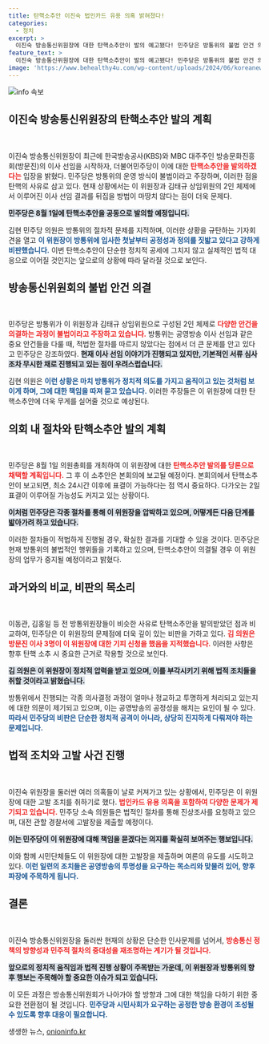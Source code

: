 ```yaml
---
title: 탄핵소추안 이진숙 법인카드 유용 의혹 밝혀졌다!
categories:
  - 정치
excerpt: >
  이진숙 방송통신위원장에 대한 탄핵소추안이 발의 예고됐다! 민주당은 방통위의 불법 안건 의결을 주장하며, KBS와 MBC 이사 선임 과정을 정면 반박한다. 법인카드 유용 의혹까지 더해져 눈길을 끌고 있는 이 상황을 놓치지 마세요!
feature_text: >
  이진숙 방송통신위원장에 대한 탄핵소추안이 발의 예고됐다! 민주당은 방통위의 불법 안건 의결을 주장하며, KBS와 MBC 이사 선임 과정을 정면 반박한다. 법인카드 유용 의혹까지 더해져 눈길을 끌고 있는 이 상황을 놓치지 마세요!
image: 'https://www.behealthy4u.com/wp-content/uploads/2024/06/koreanews.jpg'
---
```


<p><img src="https://www.behealthy4u.com/wp-content/uploads/2024/06/koreanews.jpg" alt="info 속보" /></p>

<h2 data-ke-size="size26">이진숙 방송통신위원장의 탄핵소추안 발의 계획</h2>

<p data-ke-size="size16">&nbsp;</p>

<p>이진숙 방송통신위원장이 최근에 한국방송공사(KBS)와 MBC 대주주인 방송문화진흥회(방문진)의 이사 선임을 시작하자, 더불어민주당이 이에 대한 <b><span style="color: #ee2323;">탄핵소추안을 발의하겠다는</span></b> 입장을 밝혔다. 민주당은 방통위의 운영 방식이 불법이라고 주장하며, 이러한 점을 탄핵의 사유로 삼고 있다. 현재 상황에서는 이 위원장과 김태규 상임위원의 2인 체제에서 이루어진 이사 선임 결과를 뒤집을 방법이 마땅치 않다는 점이 더욱 문제다.  </p>

<p><b><span style="background-color: #21538527;">민주당은 8월 1일에 탄핵소추안을 공동으로 발의할 예정입니다.</span></b> </p>

<p>김현 민주당 의원은 방통위의 절차적 문제를 지적하며, 이러한 상황을 규탄하는 기자회견을 열고 <b><span style="color: #1a5490;">이 위원장이 방통위에 입사한 첫날부터 공정성과 정의를 짓밟고 있다고 강하게 비판했습니다.</span></b> 이번 탄핵소추안이 단순한 정치적 공세에 그치지 않고 실제적인 법적 대응으로 이어질 것인지는 앞으로의 상황에 따라 달라질 것으로 보인다.</p>

<h2 data-ke-size="size26">방송통신위원회의 불법 안건 의결</h2>

<p data-ke-size="size16">&nbsp;</p>

<p>민주당은 방통위가 이 위원장과 김태규 상임위원으로 구성된 2인 체제로 <b><span style="color: #ee2323;">다양한 안건을 의결하는 과정이 불법이라고 주장하고 있습니다.</span></b> 방통위는 공영방송 이사 선임과 같은 중요 안건들을 다룰 때, 적법한 절차를 따르지 않았다는 점에서 더 큰 문제를 안고 있다고 민주당은 강조하였다. <b><span style="background-color: #21538527;">현재 이사 선임 이야기가 진행되고 있지만, 기본적인 서류 심사조차 무시한 채로 진행되고 있는 점이 우려스럽습니다.</span></b></p>

<p>김현 의원은 <b><span style="color: #1a5490;">이런 상황은 마치 방통위가 정치적 의도를 가지고 움직이고 있는 것처럼 보이게 하며, 그에 대한 책임을 따져 묻고 있습니다.</span></b> 이러한 주장들은 이 위원장에 대한 탄핵소추안에 더욱 무게를 실어줄 것으로 예상된다.  </p>

<h2 data-ke-size="size26">의회 내 절차와 탄핵소추안 발의 계획</h2>

<p data-ke-size="size16">&nbsp;</p>

<p>민주당은 8월 1일 의원총회를 개최하여 이 위원장에 대한 <b><span style="color: #ee2323;">탄핵소추안 발의를 당론으로 채택할 계획입니다.</span></b> 그 후 이 소추안은 본회의에 보고될 예정이다. 본회의에서 탄핵소추안이 보고되면, 최소 24시간 이후에 표결이 가능하다는 점 역시 중요하다. 다가오는 2일 표결이 이루어질 가능성도 커지고 있는 상황이다.</p>

<p><b><span style="background-color: #21538527;">이처럼 민주당은 각종 절차를 통해 이 위원장을 압박하고 있으며, 어떻게든 다음 단계를 밟아가려 하고 있습니다.</span></b> </p>

<p>이러한 절차들이 적법하게 진행될 경우, 확실한 결과를 기대할 수 있을 것이다. 민주당은 현재 방통위의 불법적인 행위들을 기록하고 있으며, 탄핵소추안이 의결될 경우 이 위원장의 업무가 중지될 예정이라고 밝혔다.  </p>

<h2 data-ke-size="size26">과거와의 비교, 비판의 목소리</h2>

<p data-ke-size="size16">&nbsp;</p>

<p>이동관, 김홍일 등 전 방통위원장들이 비슷한 사유로 탄핵소추안을 발의받았던 점과 비교하여, 민주당은 이 위원장의 문제점에 더욱 깊이 있는 비판을 가하고 있다. <b><span style="color: #ee2323;">김 의원은 방문진 이사 3명이 이 위원장에 대한 기피 신청을 했음을 지적했습니다.</span></b> 이러한 사항은 향후 탄핵 소추 시 중요한 근거로 작용할 것으로 보인다. </p>

<p><b><span style="background-color: #21538527;">김 의원은 이 위원장이 정치적 압력을 받고 있으며, 이를 부각시키기 위해 법적 조치들을 취할 것이라고 밝혔습니다.</span></b></p>

<p>방통위에서 진행되는 각종 의사결정 과정이 얼마나 정교하고 투명하게 처리되고 있는지에 대한 의문이 제기되고 있으며, 이는 공영방송의 공정성을 해치는 요인이 될 수 있다. <b><span style="color: #1a5490;">따라서 민주당의 비판은 단순한 정치적 공격이 아니라, 상당히 진지하게 다뤄져야 하는 문제입니다.</span></b>  </p>

<h2 data-ke-size="size26">법적 조치와 고발 사건 진행</h2>

<p data-ke-size="size16">&nbsp;</p>

<p>이진숙 위원장을 둘러싼 여러 의혹들이 날로 커져가고 있는 상황에서, 민주당은 이 위원장에 대한 고발 조치를 취하기로 했다. <b><span style="color: #ee2323;">법인카드 유용 의혹을 포함하여 다양한 문제가 제기되고 있습니다.</span></b> 민주당 소속 의원들은 법적인 절차를 통해 진상조사를 요청하고 있으며, 대전 관할 경찰서에 고발장을 제출할 예정이다. </p>

<p><b><span style="background-color: #21538527;">이는 민주당이 이 위원장에 대해 책임을 묻겠다는 의지를 확실히 보여주는 행보입니다.</span></b></p>

<p>이와 함께 시민단체들도 이 위원장에 대한 고발장을 제출하며 여론의 유도를 시도하고 있다. <b><span style="color: #1a5490;">이런 일련의 조치들은 공영방송의 투명성을 요구하는 목소리와 맞물려 있어, 향후 파장에 주목하게 됩니다.</span></b>  </p>

<h2 data-ke-size="size26">결론</h2>

<p data-ke-size="size16">&nbsp;</p>

<p>이진숙 방송통신위원장을 둘러싼 현재의 상황은 단순한 인사문제를 넘어서, <b><span style="color: #ee2323;">방송통신 정책의 방향성과 민주적 절차의 중대성을 재조명하는 계기가 될 것입니다.</span></b> </p>

<p><b><span style="background-color: #21538527;">앞으로의 정치적 움직임과 법적 진행 상황이 주목받는 가운데, 이 위원장과 방통위의 향후 행보는 주목해야 할 중요한 이슈가 되고 있습니다.</span></b> </p>

<p>이 모든 과정은 방송통신위원회가 나아가야 할 방향과 그에 대한 책임을 다하기 위한 중요한 전환점이 될 것입니다. <b><span style="color: #1a5490;">민주당과 시민사회가 요구하는 공정한 방송 환경이 조성될 수 있도록 향후 대응이 필요합니다.</span></b></p>
생생한 뉴스, <a href="https://onioninfo.kr" rel="dofollow">onioninfo.kr</a>


